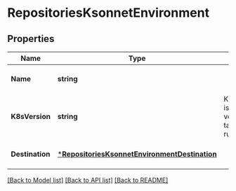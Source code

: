 # RepositoriesKsonnetEnvironment

## Properties
Name | Type | Description | Notes
------------ | ------------- | ------------- | -------------
**Name** | **string** |  | [optional] [default to null]
**K8sVersion** | **string** | KubernetesVersion is the kubernetes version the targeted cluster is running on. | [optional] [default to null]
**Destination** | [***RepositoriesKsonnetEnvironmentDestination**](repositoriesKsonnetEnvironmentDestination.md) |  | [optional] [default to null]

[[Back to Model list]](../README.md#documentation-for-models) [[Back to API list]](../README.md#documentation-for-api-endpoints) [[Back to README]](../README.md)

